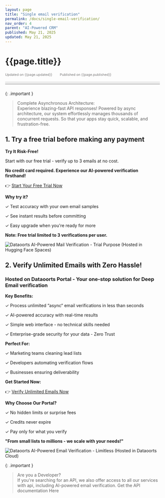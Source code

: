 ```yaml
---
layout: page
title: "Single email verification" 
permalink: /docs/single-email-verification/
nav_order: 4
parent: "AI-Powered CRM"
published: May 21, 2025
updated: May 21, 2025
---
```


# {{page.title}}

<div style="font-size:0.78em;color: #797878; margin-bottom:1.5em;">
     <span>Updated on {{page.updated}}</span>
    <span style="margin-left:2em;">Published on {{page.published}}</span>
</div>

<hr style="border:none;height:3px;background-color:#e0e0e0;margin:0;">
<hr style="border:none;height:3px;background-color:#bebebe;margin-top:0.2em;margin-bottom:1.5em;">


{: .important }
>Complete Asynchronous Architecture:<br>
> Experience blazing-fast API responses! Powered by async architecture, our system effortlessly manages thousands of concurrent requests. So that your apps
> stay quick, scalable, and frustration-free.
> 

## 1. Try a free trial before making any payment

**Try It Risk-Free!**

Start with our free trial - verify up to 3 emails at no cost.

**No credit card required. Experience our AI-powered verification firsthand!**

👉 [Start Your Free Trial Now](https://mails.dataoorts.com/)

**Why try it?**

✓ Test accuracy with your own email samples

✓ See instant results before committing

✓ Easy upgrade when you're ready for more

**Note: Free trial limited to 3 verifications per user.**

![Dataoorts AI-Powered Mail Verification - Trial Purpose (Hosted in Hugging Face Spaces)](single_image_verification.png)

## 2. Verify Unlimited Emails with Zero Hassle!
### Hosted on Dataoorts Portal - Your one-stop solution for Deep Email verification
**Key Benefits:**

✓ Process unlimited “async“ email verifications in less than seconds

✓ AI-powered accuracy with real-time results

✓ Simple web interface - no technical skills needed

✓ Enterprise-grade security for your data - Zero Trust

**Perfect For:**

✓ Marketing teams cleaning lead lists

✓ Developers automating verification flows

✓ Businesses ensuring deliverability

**Get Started Now:**

👉 [Verify Unlimited Emails Now](https://cloud.dataoorts.com/aicrm_mails)

**Why Choose Our Portal?**

✓ No hidden limits or surprise fees

✓ Credits never expire

✓ Pay only for what you verify

**"From small lists to millions - we scale with your needs!"**

![Dataoorts AI-Powered Email Verification - Limitless (Hosted in Dataoorts Cloud)](single_image_verification_2.png)

{: .important }
> Are you a Developer?<br>
> If you're searching for an API, we also offer access to all our services with api, including AI-powered email verification. Get the API documentation Here

